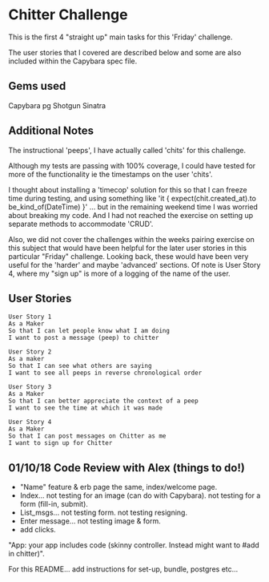 Chitter Challenge
=================

This is the first 4 "straight up" main tasks for this 'Friday' challenge.

The user stories that I covered are described below and some are also included within the Capybara spec file.


Gems used
---------
Capybara
pg
Shotgun
Sinatra


Additional Notes
----------------

The instructional 'peeps', I have actually called 'chits' for this challenge.

Although my tests are passing with 100% coverage, I could have tested for more of the functionality ie the timestamps on the user 'chits'.

I thought about installing a 'timecop' solution for this so that I can freeze time during testing, and using something like
'it { expect(chit.created_at).to be_kind_of(DateTime) }'
... but in the remaining weekend time I was worried about breaking my code. And I had not reached the exercise on setting up separate methods to accommodate 'CRUD'.

Also, we did not cover the challenges within the weeks pairing exercise on this subject that would have been helpful for the later user stories in this particular "Friday" challenge. Looking back, these would have been very useful for the 'harder' and maybe 'advanced' sections. Of note is User Story 4, where my "sign up" is more of a logging of the name of the user.


User Stories
------------
```
User Story 1
As a Maker
So that I can let people know what I am doing  
I want to post a message (peep) to chitter

User Story 2
As a maker
So that I can see what others are saying  
I want to see all peeps in reverse chronological order

User Story 3
As a Maker
So that I can better appreciate the context of a peep
I want to see the time at which it was made

User Story 4
As a Maker
So that I can post messages on Chitter as me
I want to sign up for Chitter
```

01/10/18 Code Review with Alex (things to do!)
----------------------------------------------
- "Name" feature & erb page the same, index/welcome page.
- Index...  not testing for an image (can do with Capybara).
            not testing for a form (fill-in, submit).
- List_msgs...  not testing form.
                not testing resigning.
- Enter message...  not testing image & form.
- add clicks.

"App: your app includes code (skinny controller. Instead might want to #add in chitter)".

For this README... add instructions for set-up, bundle, postgres etc...
